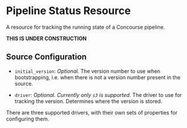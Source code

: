 # Pipeline Status Resource

A resource for tracking the running state of a Concourse pipeline.

**THIS IS UNDER CONSTRUCTION**


## Source Configuration

* `initial_version`: *Optional.* The version number to use when
bootstrapping, i.e. when there is not a version number present in the source.

* `driver`: *Optional. Currently only `s3` is supported.* The driver to use for tracking the
  version. Determines where the version is stored.

There are three supported drivers, with their own sets of properties for
configuring them.
